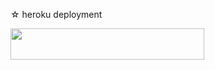☆ heroku deployment

<b>
<a href="https://heroku.com/deploy?template=https://github.com/noobmasterhu/edit_message_notifier"><img src="https://img.shields.io/badge/DEPLOY ON HEROKU-blueviolet?style=for-the-badge&logo=heroku"width="310" height="50"/></a>
</b>
